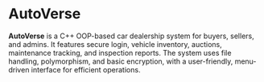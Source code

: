 # AutoVerse
**AutoVerse** is a C++ OOP-based car dealership system for buyers, sellers, and admins. It features secure login, vehicle inventory, auctions, maintenance tracking, and inspection reports. The system uses file handling, polymorphism, and basic encryption, with a user-friendly, menu-driven interface for efficient operations.
